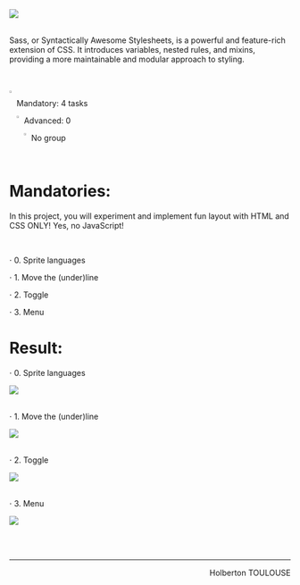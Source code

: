 <img src="https://github.com/TessierV/holbertonschool-web_front_end/assets/113889290/eda48c4c-ff7a-4d4e-8778-b5ce34179cd5" />

<br>
<br>

<p>Sass, or Syntactically Awesome Stylesheets, is a powerful and feature-rich extension of CSS.
It introduces variables, nested rules, and mixins, providing a more maintainable and modular approach to styling.</p>
<br><br>
<img align="left" width="2%" alt="Github" src="https://github.com/TessierV/TessierV/assets/113889290/75f76703-549a-45ed-8091-9fdc76ed72eb" />
<p align="left">Mandatory: 4 tasks</p>
<img align="left" width="2%" alt="Github" src="https://github.com/TessierV/TessierV/assets/113889290/75f76703-549a-45ed-8091-9fdc76ed72eb" />
<p align="left">Advanced: 0</p>
<img align="left" width="2%" alt="Github" src="https://github.com/TessierV/TessierV/assets/113889290/f68c3441-c4fe-4af2-90db-a0eb69922241" />
<p align="left">No group</p>

<br>
<h1  align="left">Mandatories:</h1>
<p>In this project, you will experiment and implement fun layout with HTML and CSS ONLY! Yes, no JavaScript!</p>
<br> 
<p align="left">⋅ 0. Sprite languages</p>
<p align="left">⋅ 1. Move the (under)line</p>
<p align="left">⋅ 2. Toggle</p>
<p align="left">⋅ 3. Menu</p>

# Result:

<p align="left">⋅ 0. Sprite languages</p>
<img align="center"  src="https://github.com/TessierV/holbertonschool-Fun-with-CSS/assets/113889290/66b93266-2082-4203-993b-0a9bdac9ecf4" />
<br><br>

<p align="left">⋅ 1. Move the (under)line</p>
<img align="center"  src="https://github.com/TessierV/holbertonschool-web_front_end/assets/113889290/cce95987-b6c2-4386-a006-6a332e4682b2" />
<br><br>

<p align="left">⋅ 2. Toggle</p>
<img align="center"  src="https://github.com/TessierV/holbertonschool-Fun-with-CSS/assets/113889290/f16ea9ae-43d4-4b0c-a47e-89a6d2b30fd6" />
<br><br>

<p align="left">⋅ 3. Menu</p>
<img align="center"  src="https://github.com/TessierV/holbertonschool-Fun-with-CSS/assets/113889290/f63bfaad-7d36-495c-927f-bd978d7defd1" />
<br><br>


<br/><hr>
<p align="right">Holberton TOULOUSE</p>
